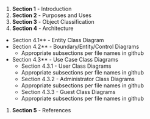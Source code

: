 1. **Section 1** - Introduction
1. **Section 2** - Purposes and Uses
1. **Section 3** - Object Classification
1. **Section 4** - Architecture
  * Section 4.1** - Entity Class Diagram
  * Section 4.2** - Boundary/Entity/Control Diagrams
    * Appropriate subsections per file names in github
  * Section 4.3** - Use Case Class Diagrams
    * Section 4.3.1 - User Class Diagrams
     * Appropriate subsections per file names in github
    * Section 4.3.2 - Administrator Class Diagrams
     * Appropriate subsections per file names in github
    * Section 4.3.3 - Guest Class Diagrams
     * Appropriate subsections per file names in github
1. **Section 5** - References